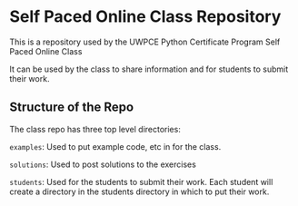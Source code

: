 # Self Paced Online Class Repository

This is a repository used by the UWPCE Python Certificate Program Self Paced Online Class

It can be used by the class to share information and for students to submit their work.

## Structure of the Repo

The class repo has three top level directories:

`examples`: Used to put example code, etc in for the class.

`solutions`: Used to post solutions to the exercises

`students`: Used for the students to submit their work. Each student will create a directory in the students directory in which to put their work.



